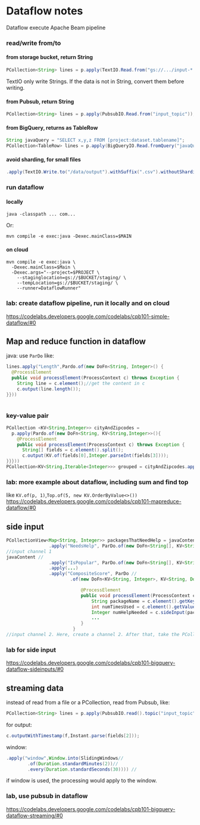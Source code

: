 # Dataflow notes
Dataflow execute Apache Beam pipeline
### read/write from/to
####  from storage bucket, return String
```java
PCollection<String> lines = p.apply(TextIO.Read.from("gs://.../input-*.csv.gz"));
```
TextIO only write Strings. If the data is not in String, convert them before writing.
#### from Pubsub, return String
```java
PCollection<String> lines = p.apply(PubsubIO.Read.from("input_topic"));
```
#### from BigQuery, returns as TableRow
```java
String javaQuery = "SELECT x,y,z FROM [project:dataset.tablename]";
PCollection<TableRow> lines = p.apply(BigQueryIO.Read.fromQuery("javaQuery"));
```

#### avoid sharding, for small files
```java
.apply(TextIO.Write.to("/data/output").withSuffix(".csv").withoutSharding())
```
### run dataflow 
#### locally
```command
java -classpath ... com...
```
Or:
```command
mvn compile -e exec:java -Dexec.mainClass=$MAIN
```
#### on cloud
```command
mvn compile -e exec:java \
  -Dexec.mainClass=$Main \
  -Dexec.args="--project=$PROJECT \
    --staginglocation=gs://$BUCKET/staging/ \
    --tempLocation=gs://$BUCKET/staging/ \
    --runner=DataflowRunner"
```
### lab: create dataflow pipeline, run it locally and on cloud
https://codelabs.developers.google.com/codelabs/cpb101-simple-dataflow/#0

## Map and reduce function in dataflow
java: use `ParDo` like:
```java
lines.apply("Length",Pardo.of(new DoFn<String, Integer>() {
  @ProcessElement
  public void processElement(ProcessContext c) throws Exception {
    String line = c.element();//get the content in c
    c.output(line.length());
}}))
   
```
### key-value pair
```java
PCollection <KV<String,Integer>> cityAndZipcodes = 
  p.apply(Pardo.of(new DoFn<String, KV<String,Integer>>(){
    @ProcessElement
    public void processElement(ProcessContext c) throws Exception {
      String[] fields = c.element().split();
      c.output(KV.of(fields[0],Integer.parseInt(fields[3])));
}}}))
PCollection<KV<String,Iterable<Integer>>> grouped = cityAndZipcodes.apply(GroupByKey.<String,Integer>create());
```

### lab: more example about dataflow, including sum and find top
like `KV.of(p, 1)`,`Top.of(5, new KV.OrderByValue<>())`
https://codelabs.developers.google.com/codelabs/cpb101-mapreduce-dataflow/#0

## side input
```java
PCollectionView<Map<String, Integer>> packagesThatNeedHelp = javaContent
                .apply("NeedsHelp", ParDo.of(new DoFn<String[], KV<String, Integer>>() {...}
//input channel 1
javaContent //
                .apply("IsPopular", ParDo.of(new DoFn<String[], KV<String, Integer>>() {...}
                .apply(...)
                .apply("CompositeScore", ParDo //
                        .of(new DoFn<KV<String, Integer>, KV<String, Double>>() {

                            @ProcessElement
                            public void processElement(ProcessContext c) throws Exception {
                                String packageName = c.element().getKey();
                                int numTimesUsed = c.element().getValue();
                                Integer numHelpNeeded = c.sideInput(packagesThatNeedHelp).get(packageName);
                                ...
                            }
                         }
//input channel 2. Here, create a channel 2. After that, take the PCollection from channel 1, packagesThatNeedHelp, into channel 2.
```

### lab for side input
https://codelabs.developers.google.com/codelabs/cpb101-bigquery-dataflow-sideinputs/#0


## streaming data
instead of read from a file or a PCollection, read from Pubsub, like:
```java
PCollection<String> lines = p.apply(PubsubIO.read().topic("input_topic"));
```
for output:
```java
c.outputWithTimestamp(f,Instant.parse(fields[2]));
```
window:
```java
.apply("window",Window.into(SlidingWindows//
        .of(Duration.standardMinutes(2))//
        .every(Duration.standardSeconds(30)))) //
```
if window is used, the processing would apply to the window.
### lab, use pubsub in dataflow
https://codelabs.developers.google.com/codelabs/cpb101-bigquery-dataflow-streaming/#0




